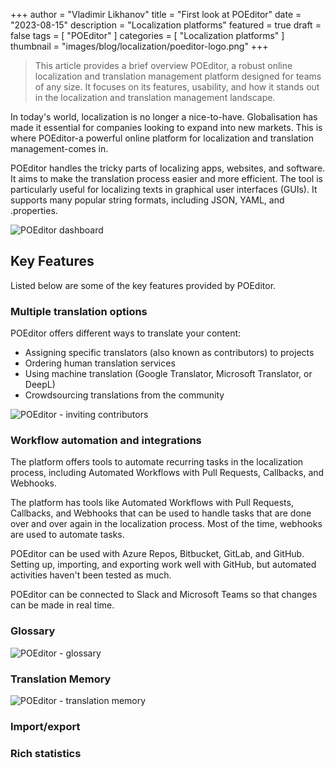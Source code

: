+++
author = "Vladimir Likhanov"
title = "First look at POEditor"
date = "2023-08-15"
description = "Localization platforms"
featured = true
draft = false
tags = [
    "POEditor"
]
categories = [
    "Localization platforms"
]
thumbnail = "images/blog/localization/poeditor-logo.png"
+++

> This article provides a brief overview POEditor, a robust online localization and translation management
platform designed for teams of any size. It focuses on its features, usability, and how it stands out in
the localization and translation management landscape.

In today's world, localization is no longer a nice-to-have. Globalisation has made it essential for companies
looking to expand into new markets. This is where POEditor-a powerful online platform for localization and
translation management-comes in.

POEditor handles the tricky parts of localizing apps, websites, and software. It aims to make the translation
process easier and more efficient. The tool is particularly useful for localizing texts in graphical user
interfaces (GUIs). It supports many popular string formats, including JSON, YAML, and .properties.

![POEditor dashboard](/images/blog/localization/poeditor-dashboard.png)

## Key Features

Listed below are some of the key features provided by POEditor.

### Multiple translation options

POEditor offers different ways to translate your content:

* Assigning specific translators (also known as contributors) to projects
* Ordering human translation services
* Using machine translation (Google Translator, Microsoft Translator, or DeepL)
* Crowdsourcing translations from the community

![POEditor - inviting contributors](/images/blog/localization/poeditor-inviting-contributors.png)

### Workflow automation and integrations

The platform offers tools to automate recurring tasks in the localization process, including Automated Workflows with Pull Requests, Callbacks, and Webhooks.

The platform has tools like Automated Workflows with Pull Requests, Callbacks, and Webhooks that can be used to handle tasks that are done over and over again in the localization process. Most of the time, webhooks are used to automate tasks.

POEditor can be used with Azure Repos, Bitbucket, GitLab, and GitHub. Setting up, importing, and exporting work well with GitHub, but automated activities haven't been tested as much.

POEditor can be connected to Slack and Microsoft Teams so that changes can be made in real time.

### Glossary

![POEditor - glossary](/images/blog/localization/poeditor-glossary.png)

### Translation Memory

![POEditor - translation memory](/images/blog/localization/poeditor-translation-memory.png)

### Import/export

### Rich statistics